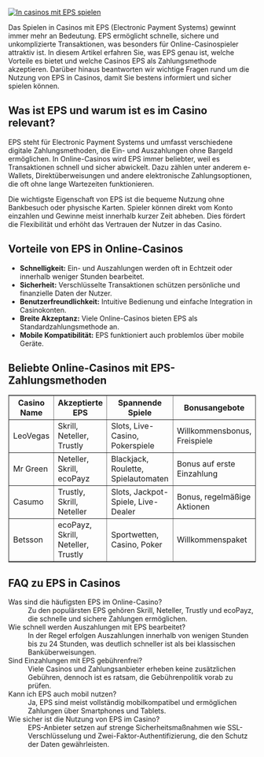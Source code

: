 [![In casinos mit EPS spielen](https://123-caf.pages.dev/gitsignup.png)](https://vrmoo.ru/Bt82HjjY)

<p>Das Spielen in Casinos mit EPS (Electronic Payment Systems) gewinnt immer mehr an Bedeutung. EPS ermöglicht schnelle, sichere und unkomplizierte Transaktionen, was besonders für Online-Casinospieler attraktiv ist. In diesem Artikel erfahren Sie, was EPS genau ist, welche Vorteile es bietet und welche Casinos EPS als Zahlungsmethode akzeptieren. Darüber hinaus beantworten wir wichtige Fragen rund um die Nutzung von EPS in Casinos, damit Sie bestens informiert und sicher spielen können.</p>  <h2>Was ist EPS und warum ist es im Casino relevant?</h2> <p>EPS steht für Electronic Payment Systems und umfasst verschiedene digitale Zahlungsmethoden, die Ein- und Auszahlungen ohne Bargeld ermöglichen. In Online-Casinos wird EPS immer beliebter, weil es Transaktionen schnell und sicher abwickelt. Dazu zählen unter anderem e-Wallets, Direktüberweisungen und andere elektronische Zahlungsoptionen, die oft ohne lange Wartezeiten funktionieren.</p> <p>Die wichtigste Eigenschaft von EPS ist die bequeme Nutzung ohne Bankbesuch oder physische Karten. Spieler können direkt vom Konto einzahlen und Gewinne meist innerhalb kurzer Zeit abheben. Dies fördert die Flexibilität und erhöht das Vertrauen der Nutzer in das Casino.</p>  <h2>Vorteile von EPS in Online-Casinos</h2> <ul>   <li><strong>Schnelligkeit:</strong> Ein- und Auszahlungen werden oft in Echtzeit oder innerhalb weniger Stunden bearbeitet.</li>   <li><strong>Sicherheit:</strong> Verschlüsselte Transaktionen schützen persönliche und finanzielle Daten der Nutzer.</li>   <li><strong>Benutzerfreundlichkeit:</strong> Intuitive Bedienung und einfache Integration in Casinokonten.</li>   <li><strong>Breite Akzeptanz:</strong> Viele Online-Casinos bieten EPS als Standardzahlungsmethode an.</li>   <li><strong>Mobile Kompatibilität:</strong> EPS funktioniert auch problemlos über mobile Geräte.</li> </ul>  <h2>Beliebte Online-Casinos mit EPS-Zahlungsmethoden</h2> <table border="1" cellpadding="5" cellspacing="0">   <thead>     <tr>       <th>Casino Name</th>       <th>Akzeptierte EPS</th>       <th>Spannende Spiele</th>       <th>Bonusangebote</th>     </tr>   </thead>   <tbody>     <tr>       <td>LeoVegas</td>       <td>Skrill, Neteller, Trustly</td>       <td>Slots, Live-Casino, Pokerspiele</td>       <td>Willkommensbonus, Freispiele</td>     </tr>     <tr>       <td>Mr Green</td>       <td>Neteller, Skrill, ecoPayz</td>       <td>Blackjack, Roulette, Spielautomaten</td>       <td>Bonus auf erste Einzahlung</td>     </tr>     <tr>       <td>Casumo</td>       <td>Trustly, Skrill, Neteller</td>       <td>Slots, Jackpot-Spiele, Live-Dealer</td>       <td>Bonus, regelmäßige Aktionen</td>     </tr>     <tr>       <td>Betsson</td>       <td>ecoPayz, Skrill, Neteller, Trustly</td>       <td>Sportwetten, Casino, Poker</td>       <td>Willkommenspaket</td>     </tr>   </tbody> </table>  <h2>FAQ zu EPS in Casinos</h2> <dl>   <dt>Was sind die häufigsten EPS im Online-Casino?</dt>   <dd>Zu den populärsten EPS gehören Skrill, Neteller, Trustly und ecoPayz, die schnelle und sichere Zahlungen ermöglichen.</dd>      <dt>Wie schnell werden Auszahlungen mit EPS bearbeitet?</dt>   <dd>In der Regel erfolgen Auszahlungen innerhalb von wenigen Stunden bis zu 24 Stunden, was deutlich schneller ist als bei klassischen Banküberweisungen.</dd>      <dt>Sind Einzahlungen mit EPS gebührenfrei?</dt>   <dd>Viele Casinos und Zahlungsanbieter erheben keine zusätzlichen Gebühren, dennoch ist es ratsam, die Gebührenpolitik vorab zu prüfen.</dd>      <dt>Kann ich EPS auch mobil nutzen?</dt>   <dd>Ja, EPS sind meist vollständig mobilkompatibel und ermöglichen Zahlungen über Smartphones und Tablets.</dd>      <dt>Wie sicher ist die Nutzung von EPS im Casino?</dt>   <dd>EPS-Anbieter setzen auf strenge Sicherheitsmaßnahmen wie SSL-Verschlüsselung und Zwei-Faktor-Authentifizierung, die den Schutz der Daten gewährleisten.</dd> </dl>